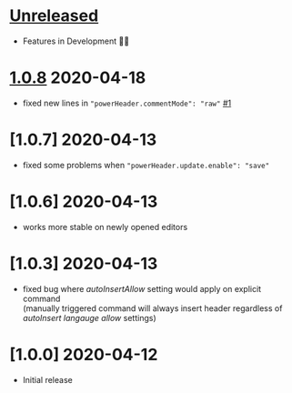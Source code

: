 # [Unreleased]

- Features in Development 👨‍💻

# [1.0.8] 2020-04-18

- fixed new lines in `"powerHeader.commentMode": "raw"` [#1](https://github.com/EPIVISION/vscode-file-header/issues/1)

# [1.0.7] 2020-04-13

- fixed some problems when `"powerHeader.update.enable": "save"`

# [1.0.6] 2020-04-13

- works more stable on newly opened editors

# [1.0.3] 2020-04-13

- fixed bug where *autoInsertAllow* setting would apply on explicit command  
	(manually triggered command will always insert header regardless of *autoInsert langauge allow* settings)

# [1.0.0] 2020-04-12

- Initial release

[Unreleased]: https://github.com/EPIVISION/vscode-file-header/tree/master
[1.0.8]: https://github.com/EPIVISION/vscode-file-header/releases/tag/1.0.8
